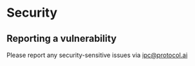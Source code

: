 # Security

## Reporting a vulnerability

Please report any security-sensitive issues via <ipc@protocol.ai>
